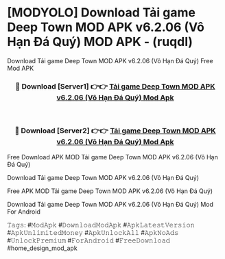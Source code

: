 # [MODYOLO] Download Tải game Deep Town MOD APK v6.2.06 (Vô Hạn Đá Quý) MOD APK - (ruqdl)
Download Tải game Deep Town MOD APK v6.2.06 (Vô Hạn Đá Quý) Free Mod APK

<div align="center">
<h3>🔴 Download [Server1] 👉👉 <a href="https://apk-comot.site?title=Tải_game_Deep_Town_MOD_APK_v6.2.06_(Vô_Hạn_Đá_Quý)">Tải game Deep Town MOD APK v6.2.06 (Vô Hạn Đá Quý) Mod Apk</a></h3><br>

<h3>🔴 Download [Server2] 👉👉 <a href="https://apk-comot.site?title=Tải_game_Deep_Town_MOD_APK_v6.2.06_(Vô_Hạn_Đá_Quý)">Tải game Deep Town MOD APK v6.2.06 (Vô Hạn Đá Quý) Mod Apk</a></h3>
</div>


Free Download APK MOD Tải game Deep Town MOD APK v6.2.06 (Vô Hạn Đá Quý)

Download Tải game Deep Town MOD APK v6.2.06 (Vô Hạn Đá Quý) 

Free APK MOD Tải game Deep Town MOD APK v6.2.06 (Vô Hạn Đá Quý) 

Download Tải game Deep Town MOD APK v6.2.06 (Vô Hạn Đá Quý) Mod For Android

𝚃𝚊𝚐𝚜: #𝙼𝚘𝚍𝙰𝚙𝚔 #𝙳𝚘𝚠𝚗𝚕𝚘𝚊𝚍𝙼𝚘𝚍𝙰𝚙𝚔 #𝙰𝚙𝚔𝙻𝚊𝚝𝚎𝚜𝚝𝚅𝚎𝚛𝚜𝚒𝚘𝚗 #𝙰𝚙𝚔𝚄𝚗𝚕𝚒𝚖𝚒𝚝𝚎𝚍𝙼𝚘𝚗𝚎𝚢 #𝙰𝚙𝚔𝚄𝚗𝚕𝚘𝚌𝚔𝙰𝚕𝚕 #𝙰𝚙𝚔𝙽𝚘𝙰𝚍𝚜 #𝚄𝚗𝚕𝚘𝚌𝚔𝙿𝚛𝚎𝚖𝚒𝚞𝚖 #𝙵𝚘𝚛𝙰𝚗𝚍𝚛𝚘𝚒𝚍 #𝙵𝚛𝚎𝚎𝙳𝚘𝚠𝚗𝚕𝚘𝚊𝚍 #home_design_mod_apk